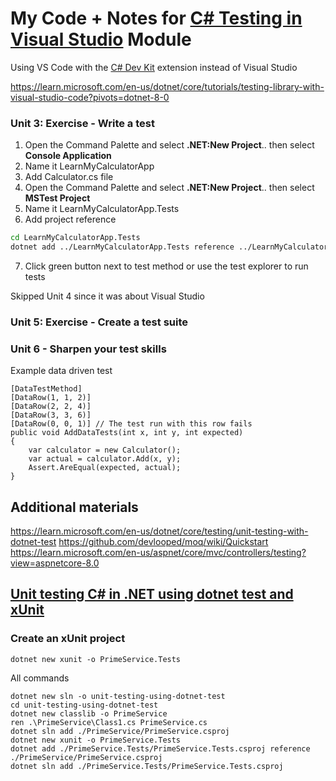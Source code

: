 
# My Code + Notes for [C# Testing in Visual Studio](https://learn.microsoft.com/en-us/training/modules/visual-studio-test-tools/) Module

Using VS Code with the [C# Dev Kit](https://code.visualstudio.com/docs/csharp/testing) extension instead of Visual Studio


https://learn.microsoft.com/en-us/dotnet/core/tutorials/testing-library-with-visual-studio-code?pivots=dotnet-8-0

### Unit 3: Exercise - Write a test

1. Open the Command Palette and select **.NET:New Project**.. then select **Console Application**
2. Name it LearnMyCalculatorApp
3. Add Calculator.cs file
4. Open the Command Palette and select **.NET:New Project**.. then select **MSTest Project**
5. Name it LearnMyCalculatorApp.Tests
6. Add project reference 

```bash
cd LearnMyCalculatorApp.Tests
dotnet add ../LearnMyCalculatorApp.Tests reference ../LearnMyCalculatorApp
```

7. Click green button next to test method or use the test explorer to run tests

Skipped Unit 4 since it was about Visual Studio

### Unit 5: Exercise - Create a test suite

### Unit 6 - Sharpen your test skills

Example data driven test

```
[DataTestMethod]
[DataRow(1, 1, 2)]
[DataRow(2, 2, 4)]
[DataRow(3, 3, 6)]
[DataRow(0, 0, 1)] // The test run with this row fails
public void AddDataTests(int x, int y, int expected)
{
    var calculator = new Calculator();
    var actual = calculator.Add(x, y);
    Assert.AreEqual(expected, actual);
}
```

## Additional materials

https://learn.microsoft.com/en-us/dotnet/core/testing/unit-testing-with-dotnet-test
https://github.com/devlooped/moq/wiki/Quickstart
https://learn.microsoft.com/en-us/aspnet/core/mvc/controllers/testing?view=aspnetcore-8.0



## [Unit testing C# in .NET using dotnet test and xUnit](https://learn.microsoft.com/en-us/dotnet/core/testing/unit-testing-with-dotnet-test)

### Create an xUnit project

```
dotnet new xunit -o PrimeService.Tests
```

All commands

```
dotnet new sln -o unit-testing-using-dotnet-test
cd unit-testing-using-dotnet-test
dotnet new classlib -o PrimeService
ren .\PrimeService\Class1.cs PrimeService.cs
dotnet sln add ./PrimeService/PrimeService.csproj
dotnet new xunit -o PrimeService.Tests
dotnet add ./PrimeService.Tests/PrimeService.Tests.csproj reference ./PrimeService/PrimeService.csproj
dotnet sln add ./PrimeService.Tests/PrimeService.Tests.csproj
```

